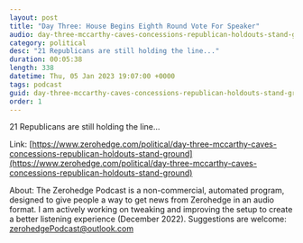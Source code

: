 ```yaml
---
layout: post
title: "Day Three: House Begins Eighth Round Vote For Speaker"
audio: day-three-mccarthy-caves-concessions-republican-holdouts-stand-ground-1
category: political
desc: "21 Republicans are still holding the line..."
duration: 00:05:38
length: 338
datetime: Thu, 05 Jan 2023 19:07:00 +0000
tags: podcast
guid: day-three-mccarthy-caves-concessions-republican-holdouts-stand-ground-0
order: 1
---
```

21 Republicans are still holding the line...

Link: [https://www.zerohedge.com/political/day-three-mccarthy-caves-concessions-republican-holdouts-stand-ground](https://www.zerohedge.com/political/day-three-mccarthy-caves-concessions-republican-holdouts-stand-ground)

About: The Zerohedge Podcast is a non-commercial, automated program, designed to give people a way to get news from Zerohedge in an audio format.  I am actively working on tweaking and improving the setup to create a better listening experience (December 2022).  Suggestions are welcome: [zerohedgePodcast@outlook.com](mailto:zerohedgePodcast@outlook.com)